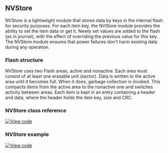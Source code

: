 ## NVStore

NVStore is a lightweight module that stores data by keys in the internal flash for security purposes. For each item key, the NVStore module provides the ability to set the item data or get it. Newly set values are added to the flash (as in journal), with the effect of overriding the previous value for this key. The NVStore module ensures that power failures don't harm existing data during any operation.

### Flash structure

NVStore uses two Flash areas, active and nonactive. Each area must consist of at least one erasable unit (sector). Data is written to the active area until it becomes full. When it does, garbage collection is invoked. This compacts items from the active area to the nonactive one and switches activity between areas. Each item is kept in an entry containing a header and data, where the header holds the item key, size and CRC.

### NVStore class reference

[![View code](https://www.mbed.com/embed/?type=library)](http://os-doc-builder.test.mbed.com/docs/v5.7/mbed-os-api-doxy/class_little_file_system.html)

### NVStore example

[![View code](https://www.mbed.com/embed/?url=https://github.com/armmbed/mbed-os-example-nvstore)](https://os.mbed.com/teams/mbed-os-examples/code/mbed-os-example-filesystem/file/8e251d9511b8/main.cpp/)
